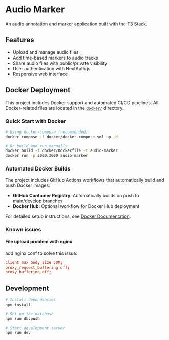 # Audio Marker

An audio annotation and marker application built with the [T3 Stack](https://create.t3.gg/).

## Features

- Upload and manage audio files
- Add time-based markers to audio tracks
- Share audio files with public/private visibility
- User authentication with NextAuth.js
- Responsive web interface

## Docker Deployment

This project includes Docker support and automated CI/CD pipelines. All Docker-related files are located in the [`docker/`](docker/) directory.

### Quick Start with Docker

```bash
# Using docker-compose (recommended)
docker-compose -f docker/docker-compose.yml up -d

# Or build and run manually
docker build -f docker/Dockerfile -t audio-marker .
docker run -p 3000:3000 audio-marker
```

### Automated Docker Builds

The project includes GitHub Actions workflows that automatically build and push Docker images:

- **GitHub Container Registry**: Automatically builds on push to main/develop branches
- **Docker Hub**: Optional workflow for Docker Hub deployment

For detailed setup instructions, see [Docker Documentation](./docker/README.Docker.md).

### Known issues

#### File upload problem with nginx

add nginx conf to solve this issue:

```conf
client_max_body_size 50M;
proxy_request_buffering off;
proxy_buffering off;
```

## Development

```bash
# Install dependencies
npm install

# Set up the database
npm run db:push

# Start development server
npm run dev
```
